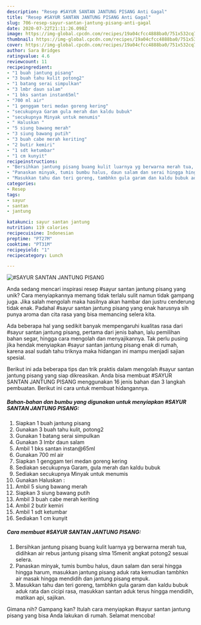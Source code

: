 ```yaml
---
description: "Resep #SAYUR SANTAN JANTUNG PISANG Anti Gagal"
title: "Resep #SAYUR SANTAN JANTUNG PISANG Anti Gagal"
slug: 706-resep-sayur-santan-jantung-pisang-anti-gagal
date: 2020-07-22T21:11:26.098Z
image: https://img-global.cpcdn.com/recipes/19a04cfcc4888ba0/751x532cq70/sayur-santan-jantung-pisang-foto-resep-utama.jpg
thumbnail: https://img-global.cpcdn.com/recipes/19a04cfcc4888ba0/751x532cq70/sayur-santan-jantung-pisang-foto-resep-utama.jpg
cover: https://img-global.cpcdn.com/recipes/19a04cfcc4888ba0/751x532cq70/sayur-santan-jantung-pisang-foto-resep-utama.jpg
author: Sara Bridges
ratingvalue: 4.6
reviewcount: 11
recipeingredient:
- "1 buah jantung pisang"
- "3 buah tahu kulit potong2"
- "1 batang serai simpulkan"
- "3 lmbr daun salam"
- "1 bks santan instan65ml"
- "700 ml air"
- "1 genggam teri medan goreng kering"
- "secukupnya Garam gula merah dan kaldu bubuk"
- "secukupnya Minyak untuk menumis"
- " Haluskan "
- "5 siung bawang merah"
- "3 siung bawang putih"
- "3 buah cabe merah keriting"
- "2 butir kemiri"
- "1 sdt ketumbar"
- "1 cm kunyit"
recipeinstructions:
- "Bersihkan jantung pisang buang kulit luarnya yg berwarna merah tua, didihkan air rebus jantung pisang slma 15menit angkat potong2 sesuai selera."
- "Panaskan minyak, tumis bumbu halus, daun salam dan serai hingga hingga harum, masukkan jantung pisang aduk rata kemudian tambhkn air masak hingga mendidih dan jantung pisang empuk."
- "Masukkan tahu dan teri goreng, tambhkn gula garam dan kaldu bubuk aduk rata dan cicipi rasa, masukkan santan aduk terus hingga mendidih, matikan api, sajikan."
categories:
- Resep
tags:
- sayur
- santan
- jantung

katakunci: sayur santan jantung 
nutrition: 119 calories
recipecuisine: Indonesian
preptime: "PT27M"
cooktime: "PT31M"
recipeyield: "1"
recipecategory: Lunch

---
```



![#SAYUR SANTAN JANTUNG PISANG](https://img-global.cpcdn.com/recipes/19a04cfcc4888ba0/751x532cq70/sayur-santan-jantung-pisang-foto-resep-utama.jpg)

Anda sedang mencari inspirasi resep #sayur santan jantung pisang yang unik? Cara menyiapkannya memang tidak terlalu sulit namun tidak gampang juga. Jika salah mengolah maka hasilnya akan hambar dan justru cenderung tidak enak. Padahal #sayur santan jantung pisang yang enak harusnya sih punya aroma dan cita rasa yang bisa memancing selera kita.

Ada beberapa hal yang sedikit banyak mempengaruhi kualitas rasa dari #sayur santan jantung pisang, pertama dari jenis bahan, lalu pemilihan bahan segar, hingga cara mengolah dan menyajikannya. Tak perlu pusing jika hendak menyiapkan #sayur santan jantung pisang enak di rumah, karena asal sudah tahu triknya maka hidangan ini mampu menjadi sajian spesial.




Berikut ini ada beberapa tips dan trik praktis dalam mengolah #sayur santan jantung pisang yang siap dikreasikan. Anda bisa membuat #SAYUR SANTAN JANTUNG PISANG menggunakan 16 jenis bahan dan 3 langkah pembuatan. Berikut ini cara untuk membuat hidangannya.

<!--inarticleads1-->

##### Bahan-bahan dan bumbu yang digunakan untuk menyiapkan #SAYUR SANTAN JANTUNG PISANG:

1. Siapkan 1 buah jantung pisang
1. Gunakan 3 buah tahu kulit, potong2
1. Gunakan 1 batang serai simpulkan
1. Gunakan 3 lmbr daun salam
1. Ambil 1 bks santan instan@65ml
1. Gunakan 700 ml air
1. Siapkan 1 genggam teri medan goreng kering
1. Sediakan secukupnya Garam, gula merah dan kaldu bubuk
1. Sediakan secukupnya Minyak untuk menumis
1. Gunakan  Haluskan :
1. Ambil 5 siung bawang merah
1. Siapkan 3 siung bawang putih
1. Ambil 3 buah cabe merah keriting
1. Ambil 2 butir kemiri
1. Ambil 1 sdt ketumbar
1. Sediakan 1 cm kunyit




<!--inarticleads2-->

##### Cara membuat #SAYUR SANTAN JANTUNG PISANG:

1. Bersihkan jantung pisang buang kulit luarnya yg berwarna merah tua, didihkan air rebus jantung pisang slma 15menit angkat potong2 sesuai selera.
1. Panaskan minyak, tumis bumbu halus, daun salam dan serai hingga hingga harum, masukkan jantung pisang aduk rata kemudian tambhkn air masak hingga mendidih dan jantung pisang empuk.
1. Masukkan tahu dan teri goreng, tambhkn gula garam dan kaldu bubuk aduk rata dan cicipi rasa, masukkan santan aduk terus hingga mendidih, matikan api, sajikan.




Gimana nih? Gampang kan? Itulah cara menyiapkan #sayur santan jantung pisang yang bisa Anda lakukan di rumah. Selamat mencoba!
